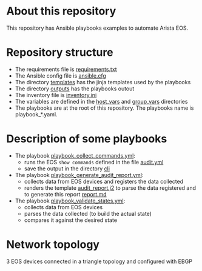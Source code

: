 # About this repository 

This repository has Ansible playbooks examples to automate Arista EOS. 

# Repository structure 

- The requirements file is [requirements.txt](requirements.txt)
- The Ansible config file is [ansible.cfg](ansible.cfg)
- The directory [templates](templates) has the jinja templates used by the playbooks
- The directory [outputs](outputs) has the playbooks outout
- The inventory file is [inventory.ini](inventory.ini)
- The variables are defined in the [host_vars](host_vars) and [group_vars](group_vars) directories 
- The playbooks are at the root of this repository. The playbooks name is playbook_*.yaml.  

# Description of some playbooks 

- The playbook [playbook_collect_commands.yml](playbook_collect_commands.yml): 
  - runs the EOS `show commands` defined in the file [audit.yml](group_vars/eos/audit.yml)
  - save the output in the directory [cli](outputs/cli)
- The playbook [playbook_generate_audit_report.yml](playbook_generate_audit_report.yml): 
  - collects data from EOS devices and registers the data collected
  - renders the template [audit_report.j2](templates/audit_report.j2) to parse the data registered and to generate this report [report.md](outputs/audit/report.md)
- The playbook [playbook_validate_states.yml](playbook_validate_states.yml): 
  - collects data from EOS devices 
  - parses the data collected (to build the actual state)
  - compares it against the desired state 

# Network topology

3 EOS devices connected in a triangle topology and configured with EBGP   



